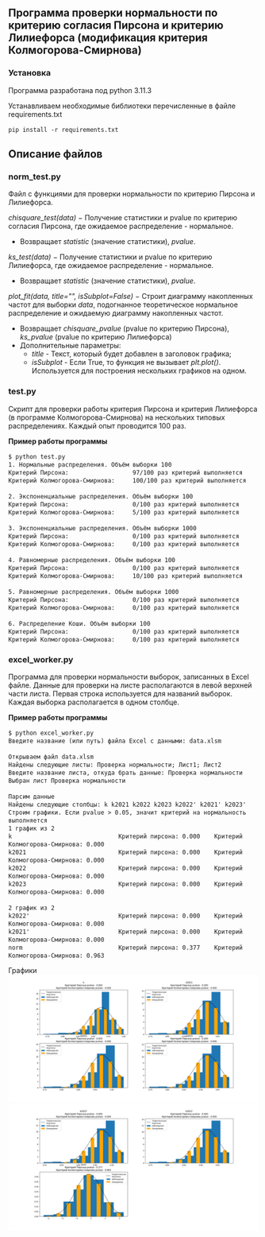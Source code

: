 ## Программа проверки нормальности по критерию согласия Пирсона и критерию Лилиефорса (модификация критерия Колмогорова-Смирнова)

### Установка

Программа разработана под python 3.11.3

Устанавливаем необходимые библиотеки перечисленные в файле requirements.txt
```
pip install -r requirements.txt
```

## Описание файлов

### **norm_test.py**

Файл с функциями для проверки нормальности по критерию Пирсона и Лилиефорса.

*chisquare_test(data)* $-$ Получение статистики и pvalue по критерию согласия Пирсона, где ожидаемое распределение - нормальное.
- Возвращает *statistic* (значение статистики), *pvalue*.

*ks_test(data)* $-$ Получение статистики и pvalue по критерию Лилиефорса, где ожидаемое распределение - нормальное.
- Возвращает *statistic* (значение статистики), *pvalue*.
  
*plot_fit(data, title="", isSubplot=False)* $-$ Строит диаграмму накопленных частот для выборки *data*, подогнанное теоретическое нормальное распределение и ожидаемую диаграмму накопленных частот.
- Возвращает *chisquare_pvalue* (pvalue по критерию Пирсона), *ks_pvalue* (pvalue по критерию Лилиефорса)
- Дополнительные параметры: 
    - *title* - Текст, который будет добавлен в заголовок графика;
    - *isSubplot* - Если True, то функция не вызывает *plt.plot()*. Используется для построения нескольких графиков на одном.

### **test.py**

Скрипт для проверки работы критерия Пирсона и критерия Лилиефорса (в программе Колмогорова-Смирнова) на нескольких типовых распределениях. Каждый опыт проводится 100 раз.

**Пример работы программы**

```
$ python test.py
1. Нормальные распределения. Объём выборки 100
Критерий Пирсона:                  97/100 раз критерий выполняется
Критерий Колмогорова-Смирнова:     100/100 раз критерий выполняется

2. Экспоненциальные распределения. Объём выборки 100
Критерий Пирсона:                  0/100 раз критерий выполняется
Критерий Колмогорова-Смирнова:     5/100 раз критерий выполняется

3. Экспоненциальные распределения. Объём выборки 1000
Критерий Пирсона:                  0/100 раз критерий выполняется
Критерий Колмогорова-Смирнова:     0/100 раз критерий выполняется

4. Равномерные распределения. Объём выборки 100
Критерий Пирсона:                  0/100 раз критерий выполняется
Критерий Колмогорова-Смирнова:     10/100 раз критерий выполняется

5. Равномерные распределения. Объём выборки 1000
Критерий Пирсона:                  0/100 раз критерий выполняется
Критерий Колмогорова-Смирнова:     0/100 раз критерий выполняется

6. Распределение Коши. Объём выборки 100
Критерий Пирсона:                  0/100 раз критерий выполняется
Критерий Колмогорова-Смирнова:     0/100 раз критерий выполняется
```

### **excel_worker.py**

Программа для проверки нормальности выборок, записанных в Excel файле. Данные для проверки на листе располагаются в левой верхней части листа. Первая строка используется для названий выборок. Каждая выборка располагается в одном столбце.

**Пример работы программы**


```
$ python excel_worker.py
Введите название (или путь) файла Excel с данными: data.xlsm

Открываем файл data.xlsm
Найдены следующие листы: Проверка нормальности; Лист1; Лист2
Введите название листа, откуда брать данные: Проверка нормальности
Выбран лист Проверка нормальности

Парсим данные
Найдены следующие столбцы: k k2021 k2022 k2023 k2022' k2021' k2023'
Строим графики. Если pvalue > 0.05, значит критерий на нормальность выполняется
1 график из 2
k                              Критерий пирсона: 0.000    Критерий Колмогорова-Смирнова: 0.000   
k2021                          Критерий пирсона: 0.000    Критерий Колмогорова-Смирнова: 0.000   
k2022                          Критерий пирсона: 0.000    Критерий Колмогорова-Смирнова: 0.000   
k2023                          Критерий пирсона: 0.000    Критерий Колмогорова-Смирнова: 0.000   

2 график из 2
k2022'                         Критерий пирсона: 0.000    Критерий Колмогорова-Смирнова: 0.000   
k2021'                         Критерий пирсона: 0.000    Критерий Колмогорова-Смирнова: 0.000   
norm                           Критерий пирсона: 0.377    Критерий Колмогорова-Смирнова: 0.963  
```

Графики
![1 график из 2](Figure_1.png)
![2 график из 2](Figure_2.png)




